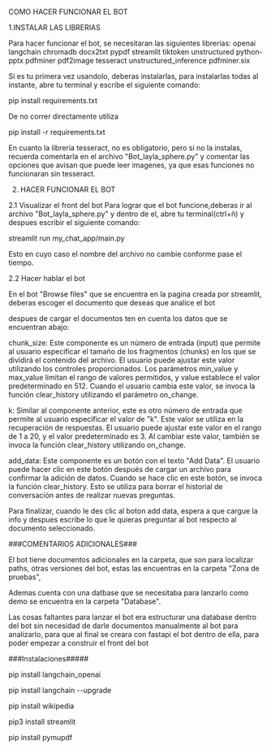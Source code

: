 COMO HACER FUNCIONAR EL BOT 

1.INSTALAR LAS LIBRERIAS

Para hacer funcionar el bot, se necesitaran las siguientes librerias:
openai
langchain 
chromadb
docx2txt
pypdf
streamlit
tiktoken
unstructured
python-pptx
pdfminer
pdf2image
tesseract
unstructured_inference
pdfminer.six

Si es tu primera vez usandolo, deberas instalarlas, para instalarlas todas al instante, abre tu terminal y escribe el siguiente comando:

pip install requirements.txt

De no correr directamente utiliza

pip install -r requirements.txt

En cuanto la libreria tesseract, no es obligatorio, pero si no la instalas, recuerda comentarla en el archivo "Bot_layla_sphere.py"
y comentar las opciones que avisan que puede leer imagenes, ya que esas funciones no funcionaran 
sin tesseract.



2. HACER FUNCIONAR EL BOT

2.1 Visualizar el front del bot
Para lograr que el bot funcione,deberas ir al archivo "Bot_layla_sphere.py" y dentro de el, 
abre tu terminal(ctrl+ñ) y despues escribir el siguiente comando:

streamlit run my_chat_app/main.py

Esto en cuyo caso el nombre del archivo no cambie conforme pase el tiempo.

2.2 Hacer hablar el bot

En el bot "Browse files" que se encuentra en la pagina creada por streamlit, deberas escoger el
documento que deseas que analice el bot 

despues de cargar el documentos ten en cuenta los datos que se encuentran abajo:

chunk_size: Este componente es un número de entrada (input) que permite al usuario especificar 
el tamaño de los fragmentos (chunks) en los que se dividirá el contenido del archivo. El usuario
puede ajustar este valor utilizando los controles proporcionados. Los parámetros min_value y 
max_value limitan el rango de valores permitidos, y value establece el valor predeterminado en 
512. Cuando el usuario cambia este valor, se invoca la función clear_history utilizando el 
parámetro on_change.

k: Similar al componente anterior, este es otro número de entrada que permite al usuario 
especificar el valor de "k". Este valor se utiliza en la recuperación de respuestas. El usuario
puede ajustar este valor en el rango de 1 a 20, y el valor predeterminado es 3. Al cambiar este
valor, también se invoca la función clear_history utilizando on_change.

add_data: Este componente es un botón con el texto "Add Data". El usuario puede hacer clic en 
este botón después de cargar un archivo para confirmar la adición de datos. Cuando se hace clic
en este botón, se invoca la función clear_history. Esto se utiliza para borrar el historial de
conversación antes de realizar nuevas preguntas.


Para finalizar, cuando le des clic al boton add data, espera a que cargue la info y despues
escribe lo que le quieras preguntar al bot respecto al documento seleccionado.

###COMENTARIOS ADICIONALES###

El bot tiene documentos adicionales en la carpeta, que son para localizar paths, otras versiones del bot, estas las encuentras en la carpeta "Zona de pruebas",

Ademas cuenta con una datbase que se necesitaba para lanzarlo como demo se encuentra en la carpeta "Database".


Las cosas faltantes para lanzar el bot era estructurar una database dentro del bot sin necesidad de darle documentos manualmente al bot para analizarlo, para que al final se creara con fastapi el bot dentro de ella, para poder empezar a construir el front del bot

###Instalaciones#####

pip install langchain_openai

pip install langchain --upgrade

pip install wikipedia

pip3 install streamlit

pip install pymupdf
